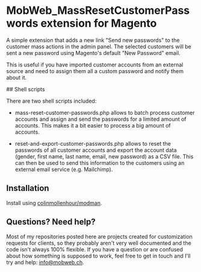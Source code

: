 # MobWeb_MassResetCustomerPasswords extension for Magento

A simple extension that adds a new link "Send new passwords" to the customer mass actions in the admin panel. The selected customers will be sent a new password using Magento's default "New Password" email.

This is useful if you have imported customer accounts from an external source and need to assign them all a custom password and notify them about it.

## Shell scripts

There are two shell scripts included:

- mass-reset-customer-passwords.php allows to batch process customer accounts and assign and send the passwords for a limited amount of accounts. This makes it a bit easier to process a big amount of accounts.

- reset-and-export-customer-passwords.php allows to reset the passwords of all customer accounts and export the account data (gender, first name, last name, email, new password) as a CSV file. This can then be used to send this information to the customers using an external email service (e.g. Mailchimp).

## Installation

Install using [colinmollenhour/modman](https://github.com/colinmollenhour/modman/).

## Questions? Need help?

Most of my repositories posted here are projects created for customization requests for clients, so they probably aren't very well documented and the code isn't always 100% flexible. If you have a question or are confused about how something is supposed to work, feel free to get in touch and I'll try and help: [info@mobweb.ch](mailto:info@mobweb.ch).